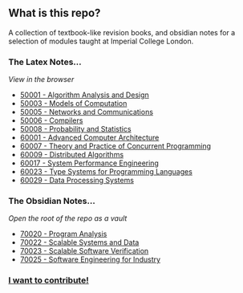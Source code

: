 ## What is this repo?

A collection of textbook-like revision books, and obsidian notes for a selection of modules taught at Imperial College London.

### The Latex Notes...
*View in the browser*
- [50001 - Algorithm Analysis and Design](50001%20-%20Algorithm%20Analysis%20and%20Design)
- [50003 - Models of Computation](50003%20-%20Models%20of%20Computation)
- [50005 - Networks and Communications](50005%20-%20Networks%20and%20Communications)
- [50006 - Compilers](50006%20-%20Compilers)
- [50008 - Probability and Statistics](50008%20-%20Probability%20and%20Statistics)
- [60001 - Advanced Computer Architecture](60001%20-%20Advanced%20Computer%20Architecture)
- [60007 - Theory and Practice of Concurrent Programming](60007%20-%20Theory%20and%20Practice%20of%20Concurrent%20Programming)
- [60009 - Distributed Algorithms](60009%20-%20Distributed%20Algorithms)
- [60017 - System Performance Engineering](60017%20-%20System%20Performance%20Engineering)
- [60023 - Type Systems for Programming Languages](60023%20-%20Type%20Systems%20for%20Programming%20Languages)
- [60029 - Data Processing Systems](60029%20-%20Data%20Processing%20Systems)

### The Obsidian Notes...
*Open the root of the repo as a vault*
- [70020 - Program Analysis](70020%20-%20Program%20analysis)
- [70022 - Scalable Systems and Data](70022%20-%20Scalable%20Systems%20and%20Data)
- [70023 - Scalable Software Verification](70023%20-%20Scalable%20Software%20Verification)
- [70025 - Software Engineering for Industry](70025%20-%20Software%20Engineering%20for%20Industry)

### [I want to contribute!](./.github/CONTRIBUTING.md)
